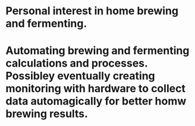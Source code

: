 # Personal interest in home brewing and fermenting.
# Automating brewing and fermenting calculations and processes. Possibley eventually creating monitoring with hardware to collect data automagically for better homw brewing results.
